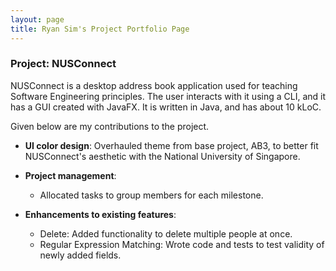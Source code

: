 ```yaml
---
layout: page
title: Ryan Sim's Project Portfolio Page
---
```


### Project: NUSConnect

NUSConnect is a desktop address book application used for teaching Software Engineering principles. The user interacts with it using a CLI, and it has a GUI created with JavaFX. It is written in Java, and has about 10 kLoC.

Given below are my contributions to the project.

* **UI color design**: Overhauled theme from base project, AB3, to better fit NUSConnect's aesthetic with the National University of Singapore.

* **Project management**:

    * Allocated tasks to group members for each milestone.

* **Enhancements to existing features**:
  * Delete: Added functionality to delete multiple people at once.
  * Regular Expression Matching: Wrote code and tests to test validity of newly added fields.


